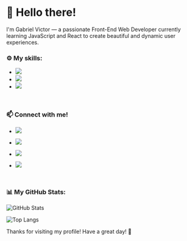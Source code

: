 # 👋 Hello there!
I'm Gabriel Victor — a passionate Front-End Web Developer currently learning JavaScript and React to create beautiful and dynamic user experiences. 
<br>

### ⚙️ My skills:
- <img src="https://img.shields.io/badge/HTML5-E34F26.svg?style=for-the-badge&logo=HTML5&logoColor=white"> 
- <img src="https://img.shields.io/badge/CSS3-1572B6?style=for-the-badge&logo=css3&logoColor=white"> 
- <img src="https://img.shields.io/badge/Python-3670A0?style=for-the-badge&logo=python&logoColor=ffdd54">
<br>

### 📫 Connect with me!
- <a href="https://www.instagram.com/gabriel_victor0108/" target="_blank"> <img src="https://img.shields.io/badge/-Instagram-%23E4405F?style=for-the-badge&logo=instagram&logoColor=white"></a>

- <a href="https://github.com/GabrielVictor-cmd" target="_blank"> <img src="https://img.shields.io/badge/GitHub-100000?style=for-the-badge&logo=github&logoColor=white"></a>

- <a href="https://www.linkedin.com/in/gabriel-victor-7148212ab/" target="_blank"> <img src="https://img.shields.io/badge/LinkedIn-0077B5?style=for-the-badge&logo=linkedin&logoColor=white"></a>

- <a href="https://mail.google.com/mail/u/0/?pli=1#inbox" target="_blank">  <img src="https://img.shields.io/badge/Gmail-333333?style=for-the-badge&logo=gmail&logoColor=red"> </a>
<br>

### 📊 My GitHub Stats:

![GitHub Stats](https://github-readme-stats.vercel.app/api?username=GabrielVictor-cmd&theme=transparent&bg_color=000&border_color=30A3DC&show_icons=true&icon_color=30A3DC&title_color=purple&text_color=FFF)

![Top Langs](https://github-readme-stats-git-masterrstaa-rickstaa.vercel.app/api/top-langs/?username=GabrielVictor-cmd&layout=compact&bg_color=000&border_color=30A3DC&title_color=purple&text_color=FFF)

<p> Thanks for visiting my profile! Have a great day! 🚀 </p>
